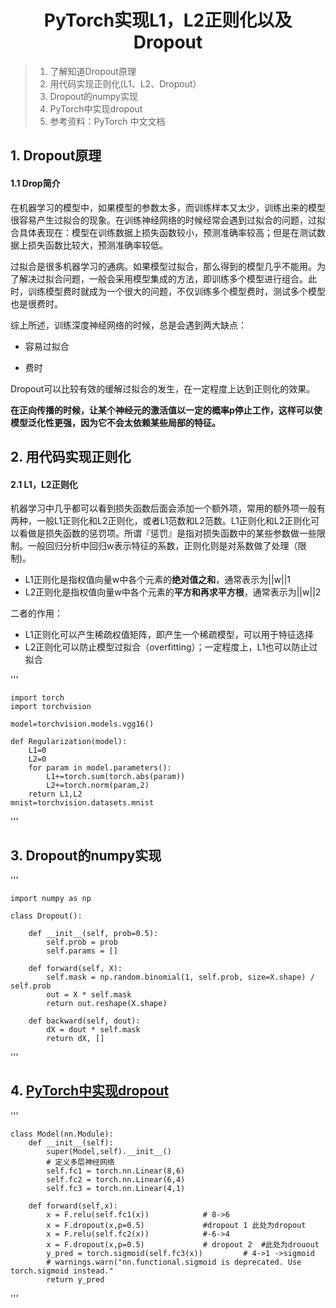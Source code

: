 # <center>PyTorch实现L1，L2正则化以及Dropout</center>

>1. 了解知道Dropout原理
>2. 用代码实现正则化(L1、L2、Dropout）
>3. Dropout的numpy实现
>4. PyTorch中实现dropout
>5. 参考资料：PyTorch 中文文档



##  1. Dropout原理

#### 1.1 Drop简介

在机器学习的模型中，如果模型的参数太多，而训练样本又太少，训练出来的模型很容易产生过拟合的现象。在训练神经网络的时候经常会遇到过拟合的问题，过拟合具体表现在：模型在训练数据上损失函数较小，预测准确率较高；但是在测试数据上损失函数比较大，预测准确率较低。

过拟合是很多机器学习的通病。如果模型过拟合，那么得到的模型几乎不能用。为了解决过拟合问题，一般会采用模型集成的方法，即训练多个模型进行组合。此时，训练模型费时就成为一个很大的问题，不仅训练多个模型费时，测试多个模型也是很费时。

综上所述，训练深度神经网络的时候，总是会遇到两大缺点：

- 容易过拟合

- 费时

Dropout可以比较有效的缓解过拟合的发生，在一定程度上达到正则化的效果。

**在正向传播的时候，让某个神经元的激活值以一定的概率p停止工作，这样可以使模型泛化性更强，因为它不会太依赖某些局部的特征。**



##  2. 用代码实现正则化

#### 2.1 **L1，L2正则化**

机器学习中几乎都可以看到损失函数后面会添加一个额外项，常用的额外项一般有两种，一般L1正则化和L2正则化，或者L1范数和L2范数。L1正则化和L2正则化可以看做是损失函数的惩罚项。所谓『惩罚』是指对损失函数中的某些参数做一些限制。一般回归分析中回归w表示特征的系数，正则化则是对系数做了处理（限制)。

- L1正则化是指权值向量w中各个元素的**绝对值之和**，通常表示为||w||1
- L2正则化是指权值向量w中各个元素的**平方和再求平方根**，通常表示为||w||2

二者的作用：

- L1正则化可以产生稀疏权值矩阵，即产生一个稀疏模型，可以用于特征选择
- L2正则化可以防止模型过拟合（overfitting）；一定程度上，L1也可以防止过拟合



'''

    import torch
    import torchvision
    
    model=torchvision.models.vgg16()
    
    def Regularization(model):
        L1=0
        L2=0
        for param in model.parameters():
            L1+=torch.sum(torch.abs(param))
            L2+=torch.norm(param,2)
        return L1,L2
    mnist=torchvision.datasets.mnist

'''

## 3. Dropout的numpy实现

'''

    import numpy as np
    
    class Dropout():
    
        def __init__(self, prob=0.5):
            self.prob = prob
            self.params = []
    
        def forward(self, X):
            self.mask = np.random.binomial(1, self.prob, size=X.shape) / self.prob
            out = X * self.mask
            return out.reshape(X.shape)
    
        def backward(self, dout):
            dX = dout * self.mask
            return dX, []

'''

## 4. [PyTorch中实现dropout](https://github.com/zuiing/Pytorch/blob/master/Task5/Dropout%E7%BC%93%E8%A7%A3%E8%BF%87%E6%8B%9F%E5%90%88(ptyorch).ipynb)

'''

    class Model(nn.Module):
        def __init__(self):
            super(Model,self).__init__()
            # 定义多层神经网络
            self.fc1 = torch.nn.Linear(8,6)
            self.fc2 = torch.nn.Linear(6,4)
            self.fc3 = torch.nn.Linear(4,1)
    
        def forward(self,x):
            x = F.relu(self.fc1(x))            # 8->6
            x = F.dropout(x,p=0.5)             #dropout 1 此处为dropout
            x = F.relu(self.fc2(x))            #-6->4
            x = F.dropout(x,p=0.5)             # dropout 2  #此处为drouout
            y_pred = torch.sigmoid(self.fc3(x))         # 4->1 ->sigmoid 
            # warnings.warn("nn.functional.sigmoid is deprecated. Use torch.sigmoid instead."
            return y_pred
'''














